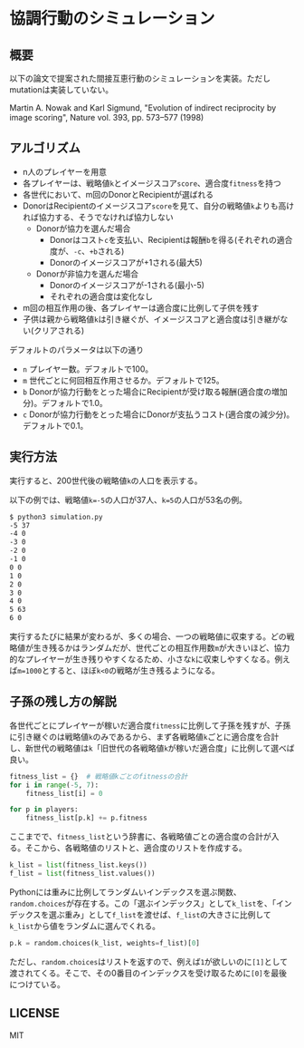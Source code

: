 # 協調行動のシミュレーション

## 概要

以下の論文で提案された間接互恵行動のシミュレーションを実装。ただしmutationは実装していない。

Martin A. Nowak and Karl Sigmund, "Evolution of indirect reciprocity by image scoring", Nature vol. 393, pp. 573–577 (1998)

## アルゴリズム

* n人のプレイヤーを用意
* 各プレイヤーは、戦略値`k`とイメージスコア`score`、適合度`fitness`を持つ
* 各世代において、m回のDonorとRecipientが選ばれる
* DonorはRecipientのイメージスコア`score`を見て、自分の戦略値`k`よりも高ければ協力する、そうでなければ協力しない
    * Donorが協力を選んだ場合
        * Donorはコスト`c`を支払い、Recipientは報酬`b`を得る(それぞれの適合度が、`-c`、`+b`される)
        * Donorのイメージスコアが+1される(最大5)
    * Donorが非協力を選んだ場合
        * Donorのイメージスコアが-1される(最小-5)
        * それぞれの適合度は変化なし
* m回の相互作用の後、各プレイヤーは適合度に比例して子供を残す
* 子供は親から戦略値`k`は引き継ぐが、イメージスコアと適合度は引き継がない(クリアされる)

デフォルトのパラメータは以下の通り

* `n` プレイヤー数。デフォルトで100。
* `m` 世代ごとに何回相互作用させるか。デフォルトで125。
* `b` Donorが協力行動をとった場合にRecipientが受け取る報酬(適合度の増加分)。デフォルトで1.0。
* `c` Donorが協力行動をとった場合にDonorが支払うコスト(適合度の減少分)。デフォルトで0.1。

## 実行方法

実行すると、200世代後の戦略値`k`の人口を表示する。

以下の例では、戦略値`k=-5`の人口が37人、`k=5`の人口が53名の例。

```sh
$ python3 simulation.py
-5 37
-4 0
-3 0
-2 0
-1 0
0 0
1 0
2 0
3 0
4 0
5 63
6 0
```

実行するたびに結果が変わるが、多くの場合、一つの戦略値に収束する。どの戦略値が生き残るかはランダムだが、世代ごとの相互作用数`m`が大きいほど、協力的なプレイヤーが生き残りやすくなるため、小さな`k`に収束しやすくなる。例えば`m=1000`とすると、ほぼ`k<0`の戦略が生き残るようになる。

## 子孫の残し方の解説

各世代ごとにプレイヤーが稼いだ適合度`fitness`に比例して子孫を残すが、子孫に引き継ぐのは戦略値`k`のみであるから、まず各戦略値`k`ごとに適合度を合計し、新世代の戦略値は`k`「旧世代の各戦略値`k`が稼いだ適合度」に比例して選べば良い。

```py
fitness_list = {}  # 戦略値kごとのfitnessの合計
for i in range(-5, 7):
    fitness_list[i] = 0

for p in players:
    fitness_list[p.k] += p.fitness
```

ここまでで、`fitness_list`という辞書に、各戦略値ごとの適合度の合計が入る。そこから、各戦略値のリストと、適合度のリストを作成する。

```py
k_list = list(fitness_list.keys())
f_list = list(fitness_list.values())
```

Pythonには重みに比例してランダムいインデックスを選ぶ関数、`random.choices`が存在する。この「選ぶインデックス」として`k_list`を、「インデックスを選ぶ重み」として`f_list`を渡せば、`f_list`の大きさに比例して`k_list`から値をランダムに選んでくれる。

```py
p.k = random.choices(k_list, weights=f_list)[0]
```

ただし、`random.choices`はリストを返すので、例えば`1`が欲しいのに`[1]`として渡されてくる。そこで、その0番目のインデックスを受け取るために`[0]`を最後につけている。

## LICENSE

MIT
